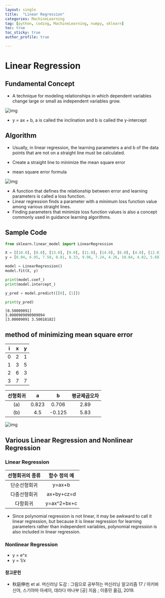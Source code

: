 ```yaml
---
layout: single
title:  "Linear Regression"
categories: MachineLearning
tag: [python, coding, MachineLearning, numpy, sklearn]
toc: true
toc_sticky: true
author_profile: true

---
```


# Linear Regression

## Fundamental Concept

- A technique for modeling relationships in which dependent variables change large or small as independent variables grow.

![img](/images/2022-03-31-Linear_Regression/Linear_Regression.png)

- y = ax + b, a is called the inclination and b is called the y-intercept

## Algorithm

- Usually, in linear regression, the learning parameters a and b of the data points that are not on a straight line must be calculated.
- Create a straight line to minimize the mean square error

- mean square error formula

![img](/images/2022-03-31-Linear_Regression/Mean_square_error.PNG)

- A function that defines the relationship between error and learning parameters is called a loss function.
- Linear regression finds a parameter with a minimum loss function value among various straight lines.
- Finding parameters that minimize loss function values is also a concept commonly used in guidance learning algorithms.

## Sample Code


```python
from sklearn.linear_model import LinearRegression

X = [[10.0], [8.0], [13.0], [9.0], [11.0], [14.0], [6.0], [4.0], [12.0], [7.0], [5.0]]
y = [8.04, 6.95, 7.58, 8.81, 8.33, 9.96, 7.24, 4.26, 10.84, 4.82, 5.68]

model = LinearRegression()
model.fit(X, y)

print(model.coef_)
print(model.intercept_)

y_pred = model.predict([[0], [1]])

print(y_pred)
```

    [0.50009091]
    3.0000909090909094
    [3.00009091 3.50018182]
    

## method of minimizing mean square error

|i|x|y|
|:---:|:---:|:---:|
|0|2|1|
|1|3|5|
|2|6|3|
|3|7|7|

|선형회귀|a|b|평균제곱오차|
|:---:|:---:|:---:|:---:|
|(a)|0.823|0.706|2.89|
|(b)|4.5|-0.125|5.83|

![img](/images/2022-03-31-Linear_Regression/minimize_mean_square_error.PNG)

## Various Linear Regression and Nonlinear Regression

### Linear Regression

|선형회귀의 종류|함수 정의 예|
|:---:|:---:|
|단순선형회귀|y=ax+b|
|다중선형회귀|ax+by+cz=d|
|다항회귀|y=ax^2+bx+c|

- Since polynomial regression is not linear, it may be awkward to call it linear regression, but because it is linear regression for learning parameters rather than independent variables, polynomial regression is also included in linear regression.

### Nonlinear Regression

- y = e^x
- y = 1/x

#### 참고문헌

- 秋庭伸也 et al. 머신러닝 도감 : 그림으로 공부하는 머신러닝 알고리즘 17 / 아키바 신야, 스기야마 아세이, 데라다 마나부 [공] 지음 ; 이중민 옮김, 2019.